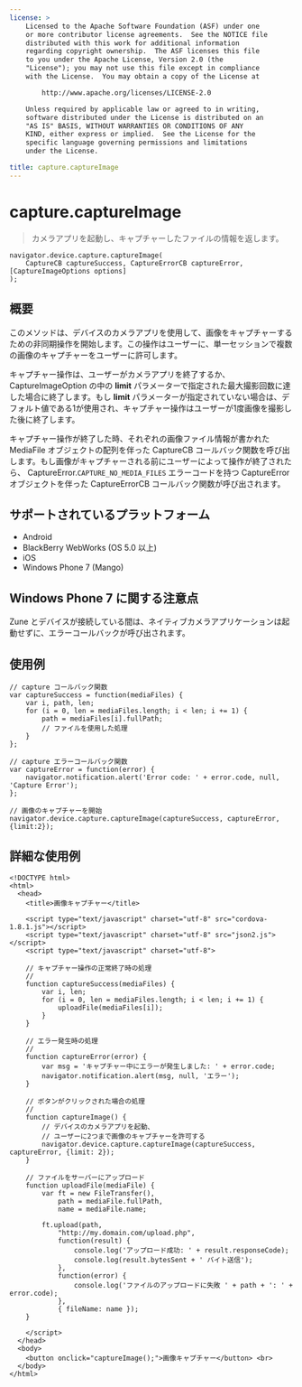 ```yaml
---
license: >
    Licensed to the Apache Software Foundation (ASF) under one
    or more contributor license agreements.  See the NOTICE file
    distributed with this work for additional information
    regarding copyright ownership.  The ASF licenses this file
    to you under the Apache License, Version 2.0 (the
    "License"); you may not use this file except in compliance
    with the License.  You may obtain a copy of the License at

        http://www.apache.org/licenses/LICENSE-2.0

    Unless required by applicable law or agreed to in writing,
    software distributed under the License is distributed on an
    "AS IS" BASIS, WITHOUT WARRANTIES OR CONDITIONS OF ANY
    KIND, either express or implied.  See the License for the
    specific language governing permissions and limitations
    under the License.

title: capture.captureImage
---
```


capture.captureImage
====================

> カメラアプリを起動し、キャプチャーしたファイルの情報を返します。

    navigator.device.capture.captureImage(
        CaptureCB captureSuccess, CaptureErrorCB captureError, [CaptureImageOptions options]
    );

概要
-----------

このメソッドは、デバイスのカメラアプリを使用して、画像をキャプチャーするための非同期操作を開始します。この操作はユーザーに、単一セッションで複数の画像のキャプチャーをユーザーに許可します。

キャプチャー操作は、ユーザーがカメラアプリを終了するか、 CaptureImageOption の中の __limit__ パラメーターで指定された最大撮影回数に達した場合に終了します。もし __limit__ パラメーターが指定されていない場合は、デフォルト値である1が使用され、キャプチャー操作はユーザーが1度画像を撮影した後に終了します。

キャプチャー操作が終了した時、それぞれの画像ファイル情報が書かれた MediaFile オブジェクトの配列を伴った CaptureCB コールバック関数を呼び出します。もし画像がキャプチャーされる前にユーザーによって操作が終了されたら、 CaptureError.`CAPTURE_NO_MEDIA_FILES` エラーコードを持つ CaptureError オブジェクトを伴った CaptureErrorCB コールバック関数が呼び出されます。

サポートされているプラットフォーム
-------------------

- Android
- BlackBerry WebWorks (OS 5.0 以上)
- iOS
- Windows Phone 7 (Mango)

Windows Phone 7 に関する注意点
----------------------

Zune とデバイスが接続している間は、ネイティブカメラアプリケーションは起動せずに、エラーコールバックが呼び出されます。

使用例
-------------

    // capture コールバック関数
    var captureSuccess = function(mediaFiles) {
        var i, path, len;
        for (i = 0, len = mediaFiles.length; i < len; i += 1) {
            path = mediaFiles[i].fullPath;
            // ファイルを使用した処理
        }
    };

    // capture エラーコールバック関数
    var captureError = function(error) {
        navigator.notification.alert('Error code: ' + error.code, null, 'Capture Error');
    };

    // 画像のキャプチャーを開始
    navigator.device.capture.captureImage(captureSuccess, captureError, {limit:2});

詳細な使用例
------------

    <!DOCTYPE html>
    <html>
      <head>
        <title>画像キャプチャー</title>

        <script type="text/javascript" charset="utf-8" src="cordova-1.8.1.js"></script>
        <script type="text/javascript" charset="utf-8" src="json2.js"></script>
        <script type="text/javascript" charset="utf-8">

        // キャプチャー操作の正常終了時の処理
        //
        function captureSuccess(mediaFiles) {
            var i, len;
            for (i = 0, len = mediaFiles.length; i < len; i += 1) {
                uploadFile(mediaFiles[i]);
            }
        }

        // エラー発生時の処理
        //
        function captureError(error) {
            var msg = 'キャプチャー中にエラーが発生しました: ' + error.code;
            navigator.notification.alert(msg, null, 'エラー');
        }

        // ボタンがクリックされた場合の処理
        //
        function captureImage() {
            // デバイスのカメラアプリを起動、
            // ユーザーに2つまで画像のキャプチャーを許可する
            navigator.device.capture.captureImage(captureSuccess, captureError, {limit: 2});
        }

        // ファイルをサーバーにアップロード
        function uploadFile(mediaFile) {
            var ft = new FileTransfer(),
                path = mediaFile.fullPath,
                name = mediaFile.name;

            ft.upload(path,
                "http://my.domain.com/upload.php",
                function(result) {
                    console.log('アップロード成功: ' + result.responseCode);
                    console.log(result.bytesSent + ' バイト送信');
                },
                function(error) {
                    console.log('ファイルのアップロードに失敗 ' + path + ': ' + error.code);
                },
                { fileName: name });
        }

        </script>
      </head>
      <body>
        <button onclick="captureImage();">画像キャプチャー</button> <br>
      </body>
    </html>


